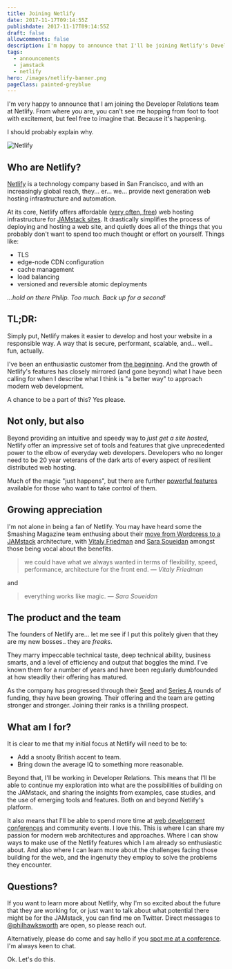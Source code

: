 ```yaml
---
title: Joining Netlify
date: 2017-11-17T09:14:55Z
publishdate: 2017-11-17T09:14:55Z
draft: false
allowcomments: false
description: I'm happy to announce that I'll be joining Netlify's Developer Relations team.
tags:
  - announcements
  - jamstack
  - netlify
hero: /images/netlify-banner.png
pageClass: painted-greyblue
---
```


I'm very happy to announce that I am joining the Developer Relations team at Netlify. From where you are, you can't see me hopping from foot to foot with excitement, but feel free to imagine that. Because it's happening.

I should probably explain why.

![Netlify](/images/netlify-banner.png "Netlify")

<!--more-->

## Who are Netlify?

[Netlify](https://www.netlify.com) is a technology company based in San Francisco, and with an increasingly global reach, they... er... we... provide next generation web hosting infrastructure and automation.

At its core, Netlify offers affordable ([very often, free](https://www.netlify.com/pricing))  web hosting infrastructure for [JAMstack sites](https://www.jamstack.org). It drastically simplifies the process of deploying and hosting a web site, and quietly does all of the things that you probably don't want to spend too much thought or effort on yourself. Things like:

- TLS
- edge-node CDN configuration
- cache management
- load balancing
- versioned and reversible atomic deployments

_...hold on there Philip. Too much. Back up for a second!_

## TL;DR:
Simply put, Netlify makes it easier to develop and host your website in a responsible way. A way that is secure, performant, scalable, and... well.. fun, actually.

I've been an enthusiastic customer from [the beginning](https://www.bitballoon.com/blog/2015/11/03/netlify-a-pro-version-of-bitballoon). And the growth of Netlify's features has closely mirrored (and gone beyond) what I have been calling for when I describe what I think is "a better way" to approach modern web development.

A chance to be a part of this? Yes please.


## Not only, but also

Beyond providing an intuitive and speedy way to _just get a site hosted_, Netlify offer an impressive set of tools and features that give unprecedented power to the elbow of everyday web developers. Developers who no longer need to be 20 year veterans of the dark arts of every aspect of resilient distributed web hosting.

Much of the magic "just happens", but there are further [powerful features](https://www.netlify.com/docs/) available for those who want to take control of them.


## Growing appreciation

I'm not alone in being a fan of Netlify. You may have heard some the Smashing Magazine team enthusing about their [move from Wordpress to a JAMstack](https://www.netlify.com/case-studies/smashing/) architecture, with [Vitaly Friedman](https://www.twitter.com/smashingmag) and [Sara Soueidan](https://www.twitter.com/SaraSoueidan) amongst those being vocal about the benefits.


> we could have what we always wanted in terms of flexibility, speed, performance, architecture for the front end. <cite>— Vitaly Friedman</cite>

and

> everything works like magic. <cite>— Sara Soueidan</cite>




## The product and the team

The founders of Netlify are... let me see if I put this politely given that they are my new bosses.. they are _freaks_.

They marry impeccable technical taste, deep technical ability, business smarts, and a level of efficiency and output that boggles the mind. I've known them for a number of years and have been regularly dumbfounded at how steadily their offering has matured.

As the company has progressed through their [Seed](https://www.netlify.com/blog/2016/08/16/netlify-raises-2.1m-from-the-founders-of-github-heroku-and-rackspace-cloud/) and [Series A](https://www.netlify.com/blog/2017/08/09/netlify-raises-12m-from-a16z/) rounds of funding, they have been growing. Their offering and the team are getting stronger and stronger. Joining their ranks is a thrilling prospect.


## What am I for?

It is clear to me that my initial focus at Netlify will need to be to:

- Add a snooty British accent to team.
- Bring down the average IQ to something more reasonable.

Beyond that, I'll be working in Developer Relations. This means that I'll be able to continue my exploration into what are the possibilities of building on the JAMstack, and sharing the insights from examples, case studies, and the use of emerging tools and features. Both on and beyond Netlify's platform.

It also means that I'll be able to spend more time at [web development conferences](/speaking) and community events. I love this. This is where I can share my passion for modern web architectures and approaches. Where I can show ways to make use of the Netlify features which I am already so enthusiastic about. And also where I can learn more about the challenges facing those building for the web, and the ingenuity they employ to solve the problems they encounter.


## Questions?

If you want to learn more about Netlify, why I'm so excited about the future that they are working for, or just want to talk about what potential there might be for the JAMstack, you can find me on Twitter. Direct messages to [@philhawksworth](https://www.twitter.com/philhawksworth) are open, so please reach out.

Alternatively, please do come and say hello if you [spot me at a conference](/speaking). I'm always keen to chat.


Ok. Let's do this.




